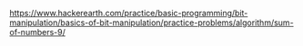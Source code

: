 https://www.hackerearth.com/practice/basic-programming/bit-manipulation/basics-of-bit-manipulation/practice-problems/algorithm/sum-of-numbers-9/

